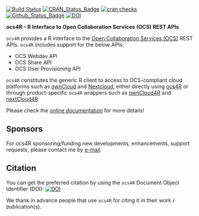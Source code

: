 [![Build Status](https://github.com/eblondel/ocs4R/actions/workflows/r-cmd-check.yml/badge.svg?branch=master)](https://github.com/eblondel/ocs4R/actions/workflows/r-cmd-check.yml)
[![CRAN_Status_Badge](https://www.r-pkg.org/badges/version/ocs4R)](https://cran.r-project.org/package=ocs4R)
[![cran checks](https://badges.cranchecks.info/worst/ocs4R.svg)](https://cran.r-project.org/web/checks/check_results_ocs4R.html)
[![Github_Status_Badge](https://img.shields.io/badge/Github-0.3-blue.svg)](https://github.com/eblondel/ocs4R)
[![DOI](https://zenodo.org/badge/DOI/10.5281/zenodo.3663614.svg)](https://doi.org/10.5281/zenodo.3663614)

**ocs4R – R Interface to Open Collaboration Services (OCS) REST APIs**

``ocs4R`` provides a R interface to the [Open Collaboration Services (OCS)](https://www.open-collaboration-services.org) REST APIs. ``ocs4R`` includes support for the below APIs:

* OCS Webdav API
* OCS Share API
* OCS User Provisioning API

``ocs4R`` constitutes the generic R client to access to OCS-compliant cloud platforms such as [ownCloud](https://owncloud.com/) and [Nextcloud](https://nextcloud.com/), either directly using [ocs4R](https://github.com/eblondel/ocs4R) or through product-specific ``ocs4R`` wrappers such as [ownCloud4R](https://github.com/eblondel/ownCloud4R) and [nextCloud4R](https://github.com/eblondel/nextCloud4R)

<a name="package_status"/>

Please check the [online documentation](https://github.com/eblondel/ocs4R/wiki) for more details!

## Sponsors

For ocs4R sponsoring/funding new developments, enhancements, support requests, please contact me by [e-mail](mailto:eblondel.pro@gmail.com).

## Citation

You can get the preferred citation by using the ``ocs4R`` Document Object Identifier (DOI): [![DOI](https://zenodo.org/badge/DOI/10.5281/zenodo.3663614.svg)](https://doi.org/10.5281/zenodo.3663614)

We thank in advance people that use ``ocs4R`` for citing it in their work / publication(s). 
